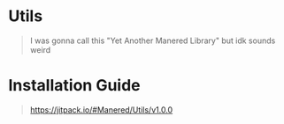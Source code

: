 # Utils
> I was gonna call this "Yet Another Manered Library" but idk sounds weird

# Installation Guide
> https://jitpack.io/#Manered/Utils/v1.0.0

